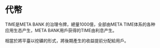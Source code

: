 # 代幣

TIME是META BANK 的治理令牌，總量1000億，全部由META TIME体系的各种应用生态产生，META BANK用戶获得的TIME由利息产生。

相當於將平臺以挖礦的形式，將後期產生的收益提前分配給用戶。
